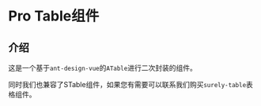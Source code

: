 # Pro Table组件

## 介绍

这是一个基于`ant-design-vue`的`ATable`进行二次封装的组件。

同时我们也兼容了STable组件，如果您有需要可以联系我们购买`surely-table`表格组件。
